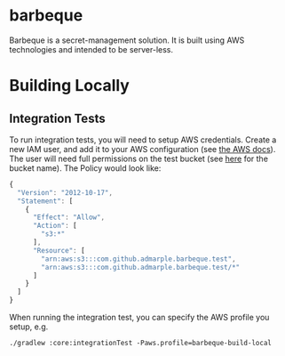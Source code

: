 # barbeque
Barbeque is a secret-management solution.  It is built using AWS technologies and intended to be server-less.

# Building Locally
## Integration Tests
To run integration tests, you will need to setup AWS credentials.  Create a new IAM user, and add it to your AWS
configuration (see [the AWS docs](http://docs.aws.amazon.com/cli/latest/userguide/cli-chap-getting-started.html#cli-config-files)).
The user will need full permissions on the test bucket
(see [here](https://github.com/admarple/barbeque/blob/master/src/test/java/org/admarple/barbeque/client/s3/S3SecretClientIntegrationTest.java#L30)
for the bucket name).  The Policy would look like:

```javascript
{
  "Version": "2012-10-17",
  "Statement": [
    {
      "Effect": "Allow",
      "Action": [
        "s3:*"
      ],
      "Resource": [
        "arn:aws:s3:::com.github.admarple.barbeque.test",
        "arn:aws:s3:::com.github.admarple.barbeque.test/*"
      ]
    }
  ]
}
```

When running the integration test, you can specify the AWS profile you setup, e.g.

```
./gradlew :core:integrationTest -Paws.profile=barbeque-build-local
```